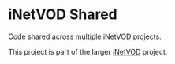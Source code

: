 iNetVOD Shared
==============

Code shared across multiple iNetVOD projects.

This project is part of the larger [iNetVOD](https://github.com/grtvd/inetvod) project.
